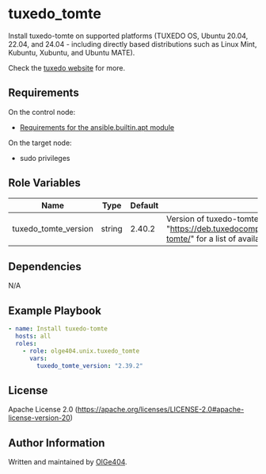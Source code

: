 tuxedo_tomte
=========

Install tuxedo-tomte on supported platforms (TUXEDO OS, Ubuntu 20.04, 22.04, and 24.04 - including directly based distributions such as Linux Mint, Kubuntu, Xubuntu, and Ubuntu MATE).

Check the [tuxedo website](https://www.tuxedocomputers.com/en/Infos/Help-Support/Frequently-asked-questions/What-is-TUXEDO-Tomte-.tuxedo) for more.

Requirements
------------

On the control node:

* [Requirements for the ansible.builtin.apt module](https://docs.ansible.com/ansible/latest/collections/ansible/builtin/apt_module.html#requirements)

On the target node:

* sudo privileges

Role Variables
--------------

| Name                   | Type   | Default | Description                                                                                |
| ---------------------- | ------ | ------- | ------------------------------------------------------------------------------------------ |
| tuxedo_tomte_version   | string | 2.40.2  | Version of tuxedo-tomte to install. See "https://deb.tuxedocomputers.com/ubuntu/pool/main/t/tuxedo-tomte/" for a list of available versions. |

Dependencies
------------

N/A

Example Playbook
----------------

```yaml
- name: Install tuxedo-tomte
  hosts: all
  roles:
    - role: olge404.unix.tuxedo_tomte
      vars:
        tuxedo_tomte_version: "2.39.2"
```

License
-------

Apache License 2.0 (https://apache.org/licenses/LICENSE-2.0#apache-license-version-20)

Author Information
------------------

Written and maintained by [OlGe404](https://github.com/OlGe404).
